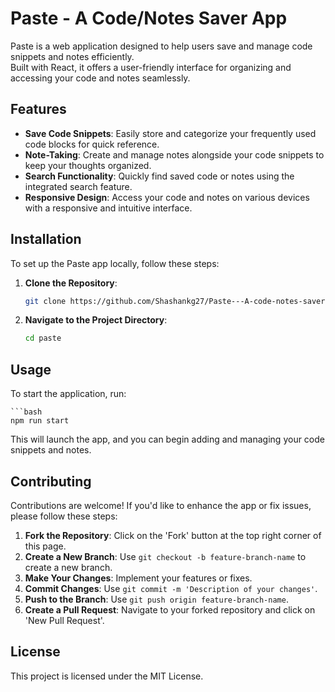 # Paste - A Code/Notes Saver App

Paste is a web application designed to help users save and manage code snippets and notes efficiently.  
Built with React, it offers a user-friendly interface for organizing and accessing your code and notes seamlessly.

## Features

- **Save Code Snippets**: Easily store and categorize your frequently used code blocks for quick reference.
- **Note-Taking**: Create and manage notes alongside your code snippets to keep your thoughts organized.
- **Search Functionality**: Quickly find saved code or notes using the integrated search feature.
- **Responsive Design**: Access your code and notes on various devices with a responsive and intuitive interface.

## Installation

To set up the Paste app locally, follow these steps:

1. **Clone the Repository**:

   ```bash
   git clone https://github.com/Shashankg27/Paste---A-code-notes-saver-app.git
2. **Navigate to the Project Directory**:

    ```bash
    cd paste

## Usage

To start the application, run:

    ```bash
    npm run start

This will launch the app, and you can begin adding and managing your code snippets and notes.

## Contributing

Contributions are welcome! If you'd like to enhance the app or fix issues, please follow these steps:

1.  **Fork the Repository**: Click on the 'Fork' button at the top right corner of this page.
2.  **Create a New Branch**: Use `git checkout -b feature-branch-name` to create a new branch.
3.  **Make Your Changes**: Implement your features or fixes.
4.  **Commit Changes**: Use `git commit -m 'Description of your changes'`.
5.  **Push to the Branch**: Use `git push origin feature-branch-name`.
6.  **Create a Pull Request**: Navigate to your forked repository and click on 'New Pull Request'.

## License

This project is licensed under the MIT License.